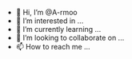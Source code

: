 - 👋 Hi, I’m @A-rmoo
- 👀 I’m interested in ...
- 🌱 I’m currently learning ...
- 💞️ I’m looking to collaborate on ...
- 📫 How to reach me ...

<!---
A-rmoo/A-rmoo is a ✨ special ✨ repository because its `README.md` (this file) appears on your GitHub profile.
You can click the Preview link to take a look at your changes.
--->
